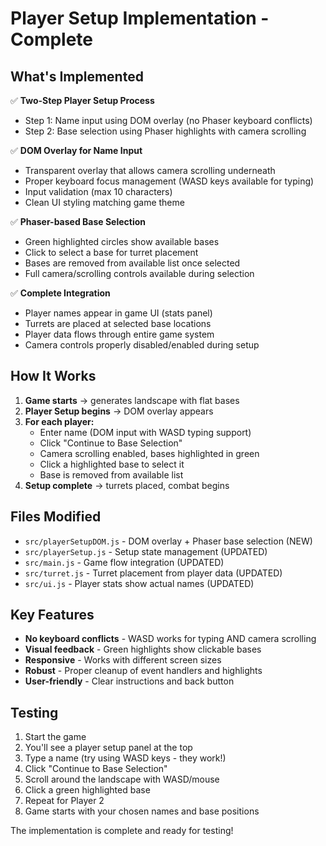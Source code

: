 # Player Setup Implementation - Complete

## What's Implemented

✅ **Two-Step Player Setup Process**
- Step 1: Name input using DOM overlay (no Phaser keyboard conflicts)
- Step 2: Base selection using Phaser highlights with camera scrolling

✅ **DOM Overlay for Name Input**
- Transparent overlay that allows camera scrolling underneath
- Proper keyboard focus management (WASD keys available for typing)
- Input validation (max 10 characters)
- Clean UI styling matching game theme

✅ **Phaser-based Base Selection**
- Green highlighted circles show available bases
- Click to select a base for turret placement
- Bases are removed from available list once selected
- Full camera/scrolling controls available during selection

✅ **Complete Integration**
- Player names appear in game UI (stats panel)
- Turrets are placed at selected base locations
- Player data flows through entire game system
- Camera controls properly disabled/enabled during setup

## How It Works

1. **Game starts** → generates landscape with flat bases
2. **Player Setup begins** → DOM overlay appears
3. **For each player:**
   - Enter name (DOM input with WASD typing support)
   - Click "Continue to Base Selection"
   - Camera scrolling enabled, bases highlighted in green
   - Click a highlighted base to select it
   - Base is removed from available list
4. **Setup complete** → turrets placed, combat begins

## Files Modified

- `src/playerSetupDOM.js` - DOM overlay + Phaser base selection (NEW)
- `src/playerSetup.js` - Setup state management (UPDATED)
- `src/main.js` - Game flow integration (UPDATED)
- `src/turret.js` - Turret placement from player data (UPDATED)
- `src/ui.js` - Player stats show actual names (UPDATED)

## Key Features

- **No keyboard conflicts** - WASD works for typing AND camera scrolling
- **Visual feedback** - Green highlights show clickable bases
- **Responsive** - Works with different screen sizes
- **Robust** - Proper cleanup of event handlers and highlights
- **User-friendly** - Clear instructions and back button

## Testing

1. Start the game
2. You'll see a player setup panel at the top
3. Type a name (try using WASD keys - they work!)
4. Click "Continue to Base Selection"
5. Scroll around the landscape with WASD/mouse
6. Click a green highlighted base
7. Repeat for Player 2
8. Game starts with your chosen names and base positions

The implementation is complete and ready for testing!
